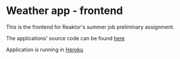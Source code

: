 Weather app - frontend
=======

This is the frontend for Reaktor's summer job preliminary assignment.

The applications' source code can be found [here](https://github.com/Savipulu/weather-app)

Application is running in [Heroku](https://still-bayou-99329.herokuapp.com/)
